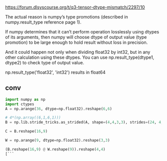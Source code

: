 https://forum.dlsyscourse.org/t/q3-tensor-dtype-mismatch/2297/10

The actual reason is numpy’s type promotions (described in numpy.result_type reference page 1).

If numpy determines that it can’t perform operation losslessly using dtypes of its arguments, then numpy will choose dtype of output value (type promotion) to be large enough to hold result without loss in precision.

And it could happen not only when dividing float32 by int32, but in any other calculation using these dtypes. You can use np.result_type(dtype1, dtype2) to check type of output value.

np.result_type('float32', 'int32') results in float64

## conv

```py
import numpy as np
import ctypes
A = np.arange(36, dtype=np.float32).reshape(6,6)

# 4*(np.array((6,1,6,1)))
B = np.lib.stride_tricks.as_strided(A, shape=(4,4,3,3), strides=(24, 4, 24, 4))

C = B.reshape(16,9)

W = np.arange(9, dtype=np.float32).reshape(3,3)

(B.reshape(16,9) @ W.reshape(9)).reshape(4,4)
[```